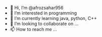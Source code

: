- 👋 Hi, I’m @afrozsahar956
- 👀 I’m interested in programming
- 🌱 I’m currently learning java, python, C++
- 💞️ I’m looking to collaborate on ...
- 📫 How to reach me ...

<!---
afrozsahar956/afrozsahar956 is a ✨ special ✨ repository because its `README.md` (this file) appears on your GitHub profile.
You can click the Preview link to take a look at your changes.
--->
